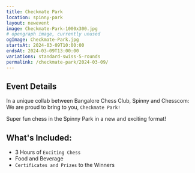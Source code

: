 ```yaml
---
title: Checkmate Park
location: spinny-park
layout: newevent
image: Checkmate-Park-1000x300.jpg
# opengraph image, currently unused
ogImage: Checkmate-Park.jpg
startsAt: 2024-03-09T10:00:00
endsAt: 2024-03-09T13:00:00
variations: standard-swiss-5-rounds
permalink: /checkmate-park/2024-03-09/
---
```

## Event Details

In a unique collab between Bangalore Chess Club, Spinny and Chesscom: We are
proud to bring to you, `Checkmate
Park!`

Super fun chess in the Spinny Park in a new and exciting format!

## What's Included:

- 3 Hours of `Exciting Chess`
- Food and Beverage
- `Certificates and Prizes` to the Winners
